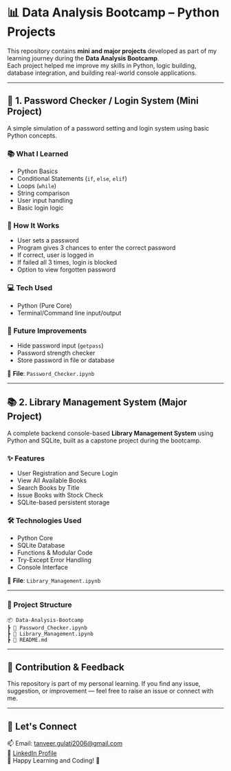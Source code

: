 # 📊 Data Analysis Bootcamp – Python Projects

This repository contains **mini and major projects** developed as part of my learning journey during the **Data Analysis Bootcamp**.  
Each project helped me improve my skills in Python, logic building, database integration, and building real-world console applications.

---

## 🔐 1. Password Checker / Login System (Mini Project)

A simple simulation of a password setting and login system using basic Python concepts.

### 📚 What I Learned
- Python Basics
- Conditional Statements (`if`, `else`, `elif`)
- Loops (`while`)
- String comparison
- User input handling
- Basic login logic

### 🚀 How It Works
- User sets a password  
- Program gives 3 chances to enter the correct password  
- If correct, user is logged in  
- If failed all 3 times, login is blocked  
- Option to view forgotten password

### 💻 Tech Used
- Python (Pure Core)
- Terminal/Command line input/output

### 🧠 Future Improvements
- Hide password input (`getpass`)
- Password strength checker
- Store password in file or database

📂 **File**: `Password_Checker.ipynb`

---

## 📚 2. Library Management System (Major Project)

A complete backend console-based **Library Management System** using Python and SQLite, built as a capstone project during the bootcamp.

### ✨ Features
- User Registration and Secure Login
- View All Available Books
- Search Books by Title
- Issue Books with Stock Check
- SQLite-based persistent storage

### 🛠️ Technologies Used
- Python Core
- SQLite Database
- Functions & Modular Code
- Try-Except Error Handling
- Console Interface

📂 **File**: `Library_Management.ipynb`

---

### 📂 Project Structure
    📦 Data-Analysis-Bootcamp
    ┣ 📄 Password_Checker.ipynb
    ┣ 📄 Library_Management.ipynb
    ┣ 📄 README.md  
---

## 🙌 Contribution & Feedback

This repository is part of my personal learning. If you find any issue, suggestion, or improvement — feel free to raise an issue or connect with me.

---

## 🔗 Let's Connect

📫 Email: tanveer.gulati2006@gmail.com  
💼 [LinkedIn Profile](https://www.linkedin.com/in/tanveer-singh-gulati-3109b2339/)  
🐍 Happy Learning and Coding! 🚀
